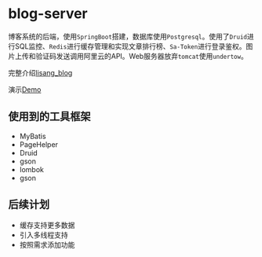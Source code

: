 # blog-server
博客系统的后端，使用`SpringBoot`搭建，数据库使用`Postgresql`。使用了`Druid`进行SQL监控、`Redis`进行缓存管理和实现文章排行榜、`Sa-Token`进行登录鉴权。图片上传和验证码发送调用阿里云的API。Web服务器放弃`tomcat`使用`undertow`。

完整介绍[lisang_blog](https://github.com/wnnce/lisang_blog)

演示[Demo](https://blog.zeroxn.com)

## 使用到的工具框架
- MyBatis
- PageHelper
- Druid
- gson
- lombok
- gson
## 后续计划
- 缓存支持更多数据
- 引入多线程支持
- 按照需求添加功能